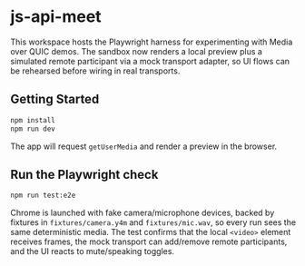 # js-api-meet

This workspace hosts the Playwright harness for experimenting with Media over QUIC demos. The sandbox now renders a local preview plus a simulated remote participant via a mock transport adapter, so UI flows can be rehearsed before wiring in real transports.

## Getting Started

```bash
npm install
npm run dev
```

The app will request `getUserMedia` and render a preview in the browser.

## Run the Playwright check

```bash
npm run test:e2e
```

Chrome is launched with fake camera/microphone devices, backed by fixtures in `fixtures/camera.y4m` and `fixtures/mic.wav`, so every run sees the same deterministic media. The test confirms that the local `<video>` element receives frames, the mock transport can add/remove remote participants, and the UI reacts to mute/speaking toggles.
